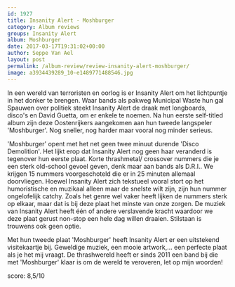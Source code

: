 ```yaml
---
id: 1927
title: Insanity Alert - Moshburger
category: Album reviews
groups: Insanity Alert
album: Moshburger
date: 2017-03-17T19:31:02+00:00
author: Seppe Van Ael
layout: post
permalink: /album-review/review-insanity-alert-moshburger/
image: a3934439289_10-e1489771488546.jpg
---
```

In een wereld van terroristen en oorlog is er Insanity Alert om het lichtpuntje in het donker te brengen. Waar bands als pakweg Municipal Waste hun gal Spauwen over politiek steekt Insanity Alert de draak met longboards, disco's en David Guetta, om er enkele te noemen. Na hun eerste self-titled album zijn deze Oostenrijkers aangekomen aan hun tweede langspeler 'Moshburger'. Nog sneller, nog harder maar vooral nog minder serieus.

'Moshburger' opent met het net geen twee minuut durende 'Disco Demolition'. Het lijkt erop dat Insanity Alert nog geen haar veranderd is tegenover hun eerste plaat. Korte thrashmetal/ crossover nummers die je een sterk old-school gevoel geven, denk maar aan bands als D.R.I.. We krijgen 15 nummers voorgeschoteld die er in 25 minuten allemaal doorvliegen. Hoewel Insanity Alert zich tekstueel vooral stort op het humoristische en muzikaal alleen maar de snelste wilt zijn, zijn hun nummer ongelofelijk catchy. Zoals het genre wel vaker heeft lijken de nummers sterk op elkaar, maar dat is bij deze plaat het minste van onze zorgen. De muziek van Insanity Alert heeft één of andere verslavende kracht waardoor we deze plaat gerust non-stop een hele dag willen draaien. Stilstaan is trouwens ook geen optie.

Met hun tweede plaat 'Moshburger' heeft Insanity Alert er een uitstekend visitekaartje bij. Geweldige muziek, een mooie artwork,&#8230; een perfecte plaat als je het mij vraagt. De thrashwereld heeft er sinds 2011 een band bij die met 'Moshburger' klaar is om de wereld te veroveren, let op mijn woorden!

score: 8,5/10
